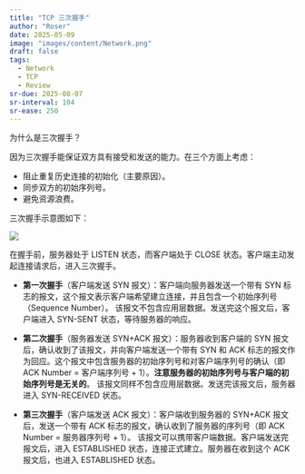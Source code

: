 ```yaml
---
title: "TCP 三次握手"
author: "Roser"
date: 2025-05-09
image: "images/content/Network.png"
draft: false
tags:
  - Network
  - TCP
  - Review
sr-due: 2025-08-07
sr-interval: 104
sr-ease: 250
---
```

为什么是三次握手？

因为三次握手能保证双方具有接受和发送的能力。在三个方面上考虑：
- 阻止重复历史连接的初始化（主要原因）。
- 同步双方的初始序列号。
- 避免资源浪费。

三次握手示意图如下：

![](images/三次握手.png)

在握手前，服务器处于 LISTEN 状态，而客户端处于 CLOSE 状态。客户端主动发起连接请求后，进入三次握手。

- **第一次握手**（客户端发送 SYN 报文）：客户端向服务器发送一个带有 SYN 标志的报文，这个报文表示客户端希望建立连接，并且包含一个初始序列号（Sequence Number）。
	该报文不包含应用层数据。发送完这个报文后，客户端进入 SYN-SENT 状态，等待服务器的响应。

- **第二次握手**（服务器发送 SYN+ACK 报文）：服务器收到客户端的 SYN 报文后，确认收到了该报文，并向客户端发送一个带有 SYN 和 ACK 标志的报文作为回应。这个报文中包含服务器的初始序列号和对客户端序列号的确认（即 ACK Number = 客户端序列号 + 1）。**注意服务器的初始序列号与客户端的初始序列号是无关的**。
	该报文同样不包含应用层数据。发送完该报文后，服务器进入 SYN-RECEIVED 状态。

- **第三次握手**（客户端发送 ACK 报文）：客户端收到服务器的 SYN+ACK 报文后，发送一个带有 ACK 标志的报文，确认收到了服务器的序列号（即 ACK Number = 服务器序列号 + 1）。
	该报文可以携带客户端数据。客户端发送完报文后，进入 ESTABLISHED 状态，连接正式建立。服务器在收到这个 ACK 报文后，也进入 ESTABLISHED 状态。